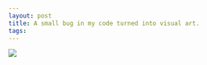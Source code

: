 ```yaml
--- 
layout: post
title: A small bug in my code turned into visual art.
tags: 
---
```

![](http://25.media.tumblr.com/tumblr_lj3pn5kR2A1qfupq5o1_1280.jpg)

